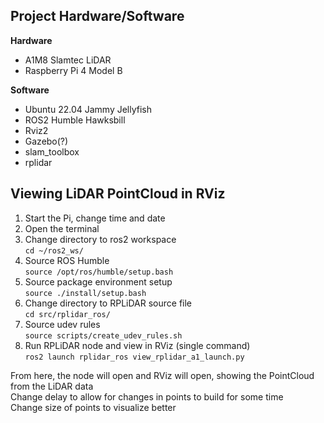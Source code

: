 ## Project Hardware/Software
**Hardware**
- A1M8 Slamtec LiDAR
- Raspberry Pi 4 Model B

**Software**
- Ubuntu 22.04 Jammy Jellyfish
- ROS2 Humble Hawksbill
- Rviz2
- Gazebo(?)
- slam_toolbox
- rplidar

## Viewing LiDAR PointCloud in RViz
1. Start the Pi, change time and date
2. Open the terminal
3. Change directory to ros2 workspace  
    ```cd ~/ros2_ws/```
4. Source ROS Humble  
    ```source /opt/ros/humble/setup.bash```
5. Source package environment setup  
   ```source ./install/setup.bash```
6. Change directory to RPLiDAR source file  
    ```cd src/rplidar_ros/```
7. Source udev rules  
   ```source scripts/create_udev_rules.sh```
8. Run RPLiDAR node and view in RViz (single command)  
    ```ros2 launch rplidar_ros view_rplidar_a1_launch.py```

From here, the node will open and RViz will open, showing the PointCloud from the LiDAR data  
Change delay to allow for changes in points to build for some time  
Change size of points to visualize better
